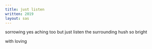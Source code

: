 ```yaml
---
title: just listen
written: 2019
layout: sas
---
```


<div class="poem">
sorrowing yes  
aching too  
but just listen  
the surrounding hush  
so bright

with loving
</div>
